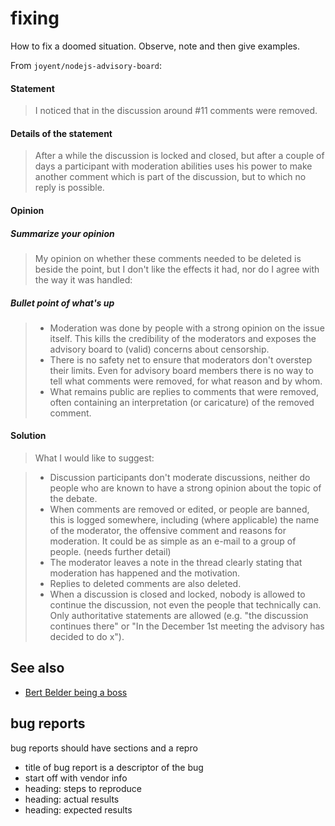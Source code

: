 # fixing
How to fix a doomed situation. Observe, note and then give examples.

From `joyent/nodejs-advisory-board`:
#### Statement
> I noticed that in the discussion around #11 comments were removed.

#### Details of the statement
> After a while the discussion is locked and closed, but after a couple of days
> a participant with moderation abilities uses his power to make another comment
> which is part of the discussion, but to which no reply is possible.

#### Opinion
##### Summarize your opinion
> My opinion on whether these comments needed to be deleted is beside the point,
> but I don't like the effects it had, nor do I agree with the way it was
> handled:

##### Bullet point of what's up
> - Moderation was done by people with a strong opinion on the issue itself. This kills the credibility of the moderators and exposes the advisory board to (valid) concerns about censorship.
> - There is no safety net to ensure that moderators don't overstep their limits. Even for advisory board members there is no way to tell what comments were removed, for what reason and by whom.
> - What remains public are replies to comments that were removed, often containing an interpretation (or caricature) of the removed comment.

#### Solution
> What I would like to suggest:

> - Discussion participants don't moderate discussions, neither do people who are known to have a strong opinion about the topic of the debate.
> - When comments are removed or edited, or people are banned, this is logged somewhere, including (where applicable) the name of the moderator, the offensive comment and reasons for moderation. It could be as simple as an e-mail to a group of people. (needs further detail)
> - The moderator leaves a note in the thread clearly stating that moderation has happened and the motivation.
> - Replies to deleted comments are also deleted.
> - When a discussion is closed and locked, nobody is allowed to continue the discussion, not even the people that technically can. Only authoritative statements are allowed (e.g. "the discussion continues there" or "In the December 1st meeting the advisory has decided to do x").

## See also
- [Bert Belder being a boss](https://github.com/joyent/nodejs-advisory-board/issues/17#issue-49734034)

## bug reports
bug reports should have sections and a repro
- title of bug report is a descriptor of the bug
- start off with vendor info
- heading: steps to reproduce
- heading: actual results
- heading: expected results
